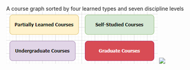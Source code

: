 A course graph sorted by four learned types and seven discipline levels
![image](/legend1.png) ![](/ledend2.png)
<!--
math1:Calculus，math2:Linear Algebra and Analytic Geometry，math3:Probability theory and mathematical statistics，math4:Complex Function and Integral Transformation，math5:Equations of Mathematics and Physics,math6:Mathematical Methods in Finance,
phys1:College Physics，phys3:ATOMIC PHYSICS，phys2:Quantum Mechanics，phys4:Thermo Dynamics and Statistic Physics，phys5:Principle of Laser,phys6:Introduction to Quantum Compution,phys7:Applied Optics, phy8:Physics Optics,
eecs01:MATLAB Language and Its Applications,eecs0:Electrodynamics,eecs1:C Programming Language,eecs2:Electric Circuit，eecs3:Fundamentals of Analog Electronics，eecs4:Fundamentals of Digital Electronics，eecs5:Signals and Systems，eecs6:Digital Signal Processing，eecs7:Great Ideas in Computer Architecture,eecs8:Microcomputer Principle and Interface Technique,eecs9:Parallel processing and architecture,eecs10:Data Structure and Algorithms, eecs11:Computer Communication Network,eecs12:Digital Image Processing,eecs13:Sentiment computing of internet,eecs14:Intelligent Speech processing, eecs15:Artificial Intelligence: Principles and Techniques,eecs16:Convolutional Neural Networks for Visual Recognition, eecs17:Programming Methodology, eecs18:Machine Learning with Graph,eecs19:Advanced Graph Algorithms and Optimization,eecs20:Practice of Data Mining Algorithms Based On Cloud Computing Platform,eecs21:Optical Instruments and Design,eecs22:Optoelectronic Device and Technology,eecs23:Photoelectric signals detection,eecs24:The Fiber Optics and Its Applications,eecs25:Nonlinear Optical Technology of Frequency Conversion and Phase Conjugation,eecs26:Humanoid Robotic Arm Platform Design
-->

<!--
### Hi there 👋
<div align="center"> 
</div>
   <a href="https://github.com/MultiNet02" target="_blank"><img alt="MultiNet02" src="https://badges.pufler.dev/visits/MultiNet02/MultiNet02?logo=GitHub&label=visits&color=success&logoColor=white&style=flat-square"/></a>  
</div>

- 🕵️ My research interests include but not limited to: Graph Neural Network, Embodied AI, SLAM, Muiltimodal LLM, Quantitative Trading.
- 🦸 I am also passionate about reading about cognitive science, memory mechanisms and philosophy, especially Schopenhauer and Deleuze.
- 👀 If you are interested in languages learning, Viaja a través de paisajes or Viel Spaß beim Lesen von Gedichten，feel free to join in [Slack Team](). Let's make a soul mate be found possible in our short lifetime.
- 🌐 Checkout [my homepage](https://haozhexie.com/about) and [Google Scholar](https://scholar.google.com/citations?user=b3EiE-IAAAAJ) for more information.

![](https://github-readme-stats.vercel.app/api?username=MultiNet02&show_icons=true&theme=synthwave)
[![Top Langs](https://github-readme-stats.vercel.app/api/top-langs/?username=MultiNet02&layout=compact)](https://github.com/anuraghazra/github-readme-stats)

**MultiNet02/MultiNet02** is a ✨ _special_ ✨ repository because its `README.md` (this file) appears on your GitHub profile.

Here are some ideas to get you started:

- 🔭 I’m currently working on ...
- 🌱 I’m currently learning ...
- 👯 I’m looking to collaborate on ...
- 🤔 I’m looking for help with ...
- 💬 Ask me about ...
- 📫 How to reach me: ...
- 😄 Pronouns: ...
- ⚡ Fun fact: ...
- 🏫 I am a third-year Ph.D. student (2021-now) at the
- 📖 homepage: 
-->
